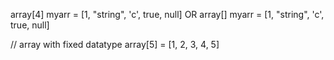 array[4] myarr = [1, "string", 'c', true, null]
OR
array[] myarr = [1, "string", 'c', true, null]

// array with fixed datatype
array<int>[5] = [1, 2, 3, 4, 5]
